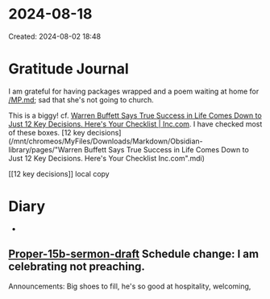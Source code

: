 # 2024-08-18
Created: 2024-08-02 18:48

# Gratitude Journal 

I am grateful for having packages wrapped and a poem waiting at home for [/MP.md](/MP.md); sad that she's not going to church.

This is a biggy! cf. [Warren Buffett Says True Success in Life Comes Down to Just 12 Key Decisions. Here's Your Checklist | Inc.com](https://www.inc.com/bill-murphy-jr/warren-buffett-says-success-in-life-comes-down-to-just-12-really-good-decisions-heres-your-checklist.html "Warren Buffett Says True Success in Life Comes Down to Just 12 Key Decisions. Here's Your Checklist | Inc.com"). I have checked most of these boxes. [12 key decisions](/mnt/chromeos/MyFiles/Downloads/Markdown/Obsidian-library/pages/"Warren Buffett Says True Success in Life Comes Down to Just 12 Key Decisions. Here's Your Checklist  Inc.com".mdi)

[[12 key decisions]] local copy
# Diary 

- 

## [Proper-15b-sermon-draft](Proper-15b-sermon-draft.md) Schedule change: I am celebrating not preaching.

Announcements: Big shoes to fill, he's so good at hospitality, welcoming, 

